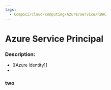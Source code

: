 ```yaml
---
tags:
  - CompSci/cloud-computing/Azure/service/RBAC
---
```

# Azure Service Principal
### Description:
- [[Azure Identity]]
- 
### two